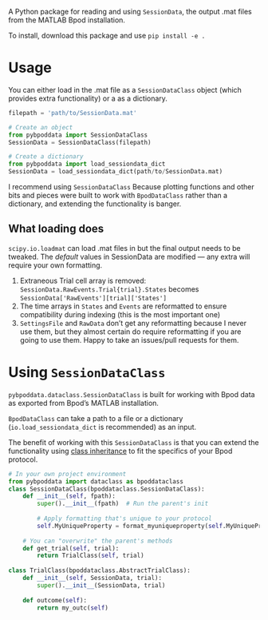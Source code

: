 A Python package for reading and using `SessionData`, the output .mat files from the MATLAB Bpod installation.

To install, download this package and use `pip install -e .`

# Usage

You can either load in the .mat file as a `SessionDataClass` object (which provides extra functionality) or a as a dictionary.

```python
filepath = 'path/to/SessionData.mat'

# Create an object
from pybpoddata import SessionDataClass
SessionData = SessionDataClass(filepath)

# Create a dictionary
from pybpoddata import load_sessiondata_dict
SessionData = load_sessiondata_dict(path/to/SessionData.mat)
```

I recommend using `SessionDataClass` Because plotting functions and other bits and pieces were built to work with `BpodDataClass` rather than a dictionary, and extending the functionality is banger.

## What loading does

`scipy.io.loadmat` can load .mat files in but the final output needs to be tweaked. The *default* values in SessionData are modified — any extra will require your own formatting.

1. Extraneous Trial cell array is removed: `SessionData.RawEvents.Trial{trial}.States` becomes `SessionData['RawEvents'][trial]['States']`
2. The time arrays in `States` and `Events` are reformatted to ensure compatibility during indexing (this is the most important one)
3. `SettingsFile` and `RawData` don’t get any reformatting because I never use them, but they almost certain do require reformatting if you are going to use them. Happy to take an issues/pull requests for them.

# Using `SessionDataClass`

`pybpoddata.dataclass.SessionDataClass` is built for working with Bpod data as exported from Bpod’s MATLAB installation.

`BpodDataClass` can take a path to a file or a dictionary (`io.load_sessiondata_dict` is recommended) as an input.

The benefit of working with this `SessionDataClass` is that you can extend the functionality using [class inheritance](https://docs.python.org/3/tutorial/classes.html#inheritance) to fit the specifics of your Bpod protocol.

```python
# In your own project environment
from pybpoddata import dataclass as bpoddataclass
class SessionDataClass(bpoddataclass.SessionDataClass):
    def __init__(self, fpath):
    	super().__init__(fpath)  # Run the parent's init
        
        # Apply formatting that's unique to your protocol
        self.MyUniqueProperty = format_myuniqueproperty(self.MyUniqueProperty)
    
    # You can "overwrite" the parent's methods
    def get_trial(self, trial):
        return TrialClass(self, trial)
    
class TrialClass(bpoddataclass.AbstractTrialClass):
    def __init__(self, SessionData, trial):
        super().__init__(SessionData, trial)
    
    def outcome(self):
        return my_outc(self)
```
